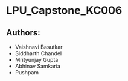 # LPU_Capstone_KC006

## Authors:
- Vaishnavi Basutkar
- Siddharth Chandel
- Mrityunjay Gupta
- Abhinav Samkaria
- Pushpam
 
